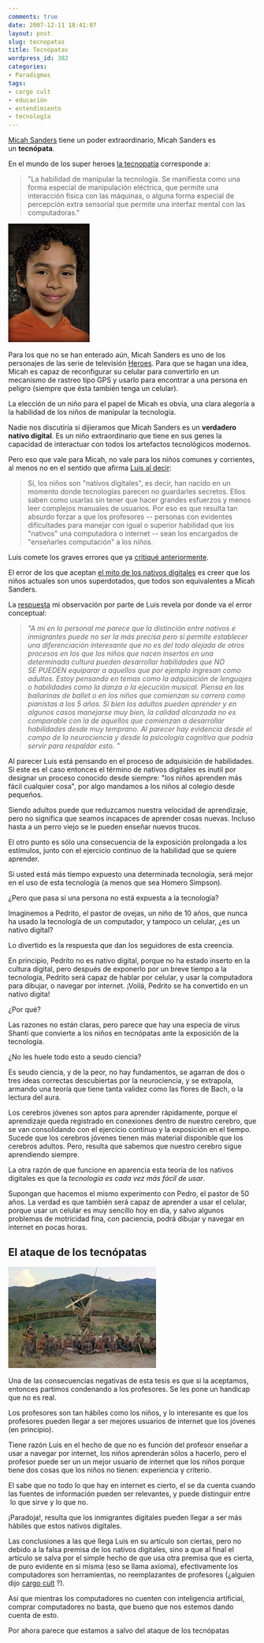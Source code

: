 ```yaml
---
comments: true
date: 2007-12-11 18:41:07
layout: post
slug: tecnopatas
title: Tecnópatas
wordpress_id: 382
categories:
- Paradigmas
tags:
- cargo cult
- educación
- entendimiento
- tecnología
---
```


[Micah Sanders](http://en.wikipedia.org/wiki/Micah_Sanders) tiene un poder extraordinario, Micah Sanders es un **tecnópata**.

En el mundo de los super heroes [la tecnopatía](http://en.wikipedia.org/wiki/Technopath#Technopathy) corresponde a:

> "La habilidad de manipular la tecnología. Se manifiesta como una forma especial de manipulación eléctrica, que permite una interacción física con las máquinas, o alguna forma especial de percepción extra sensorial que permite una interfaz mental con las computadoras."


![](micah-sanders.jpg)

Para los que no se han enterado aún, Micah Sanders es uno de los personajes de las serie de televisión [Heroes](http://www.nbc.com/Heroes/). Para que se hagan una idea, Micah es capaz de reconfigurar su celular para convertirlo en un mecanismo de rastreo tipo GPS y usarlo para encontrar a una persona en peligro (siempre que ésta también tenga un celular).

La elección de un niño para el papel de Micah es obvia, una clara alegoría a la habilidad de los niños de manipular la tecnología.

Nadie nos discutiría si dijieramos que Micah Sanders es un **verdadero nativo digital**. Es un niño extraordinario que tiene en sus genes la capacidad de interactuar con todos los artefactos tecnológicos modernos.


Pero eso que vale para Micah, no vale para los niños comunes y corrientes, al menos no en el sentido que afirma [Luis al decir](http://luisramirez.cl/blog/?p=914):


> Sí, los niños son "nativos digitales", es decir, han nacido en un momento donde tecnologías parecen no guardarles secretos. Ellos saben como usarlas sin tener que hacer grandes esfuerzos y menos leer complejos manuales de usuarios.
Por eso es que resulta tan absurdo forzar a que los profesores -- personas con evidentes dificultades para manejar con igual o superior habilidad que los "nativos" una computadora o internet -- sean los encargados de "enseñarles computación" a los niños.


Luis comete los graves errores que ya [critiqué anteriormente](/2007/11/nativos_digitales.html).

El error de los que aceptan [el mito de los nativos digitales](http://estalella.wordpress.com/2007/11/14/el-mito-de-los-nativos-digitales-pobres-inmigrantes/) es creer que los niños actuales son unos superdotados, que todos son equivalentes a Micah Sanders.

La [respuesta](/2007/11/nativos_digitales.html#comment-45371a) mi observación por parte de Luis revela por donde va el error conceptual:

> _"A mi en lo personal me parece que la distinción entre nativos e inmigrantes puede no ser la más precisa pero si permite establecer una diferenciación interesante que no es del todo alejada de otros procesos en los que los niños que nacen insertos en una determinada cultura pueden desarrollar habilidades que NO SE PUEDEN equiparar a aquellos que por ejemplo ingresan como adultos. Estoy pensando en temas como la adquisición de lenguajes o habilidades como la danza o la ejecución musical. Piensa en las bailarinas de ballet o en los niños que comienzan su carrera como pianistas a los 5 años. Si bien los adultos pueden aprender y en algunos casos manejarse muy bien, la calidad alcanzada no es comparable con la de aquellos que comienzan a desarrollar habilidades desde muy temprano. Al parecer hay evidencia desde el campo de la neurociencia y desde la
psicología cognitiva que podría servir para respaldar esto. "_

Al parecer Luis está pensando en el proceso de adquisición de habilidades. Si este es el caso entonces el término de nativos digitales es inutil por designar un proceso conocido desde siempre: "los niños aprenden más fácil cualquier cosa", por algo mandamos a los niños al colegio desde pequeños.

Siendo adultos puede que reduzcamos nuestra velocidad de aprendizaje, pero no significa que seamos incapaces de aprender cosas nuevas. Incluso hasta a un perro viejo se le pueden enseñar nuevos trucos.

El otro punto es sólo una consecuencia de la exposición prolongada a los estímulos, junto con el ejercicio continuo de la habilidad que se quiere aprender.

Si usted está más tiempo expuesto una determinada tecnología, será mejor en el uso de esta tecnología (a menos que sea Homero Simpson).

¿Pero que pasa si una persona no está expuesta a la tecnología?

Imaginemos a Pedrito, el pastor de ovejas, un niño de 10 años, que nunca ha usado la tecnología de un computador, y tampoco un celular, ¿es un nativo digital?

Lo divertido es la respuesta que dan los seguidores de esta creencia.

En principio, Pedrito no es nativo digital, porque no ha estado inserto en la cultura digital, pero después de exponerlo por un breve tiempo a la tecnología, Pedrito será capaz de hablar por celular, y usar la computadora para dibujar, o navegar por internet. ¡Voilá, Pedrito se ha convertido en un nativo digita!

¿Por qué?

Las razones no están claras, pero parece que hay una especia de virus Shanti que convierte a los niños en tecnópatas ante la exposición de la tecnología.

¿No les huele todo esto a seudo ciencia?

Es seudo ciencia, y de la peor, no hay fundamentos, se agarran de dos o tres ideas correctas descubiertas por la neurociencia, y se extrapola, armando una teoría que tiene tanta validez como las flores de Bach, o la lectura del aura.

Los cerebros jóvenes son aptos para aprender rápidamente, porque el aprendizaje queda registrado en conexiones dentro de nuestro cerebro, que se van consolidando con el ejercicio continuo y la exposición en el tiempo. Sucede que los cerebros jóvenes tienen más material disponible que los cerebros adultos.
Pero, resulta que sabemos que nuestro cerebro sigue aprendiendo siempre.

La otra razón de que funcione en aparencia esta teoría de los nativos digitales es que la _tecnología es cada vez más fácil de usar_.

Supongan que hacemos el mismo experimento con Pedro, el pastor de 50 años. La verdad es que también será capaz de aprender a usar el celular, porque usar un celular es muy sencillo hoy en día, y salvo algunos problemas de motricidad fina, con paciencia, podrá dibujar y navegar en internet en pocas horas.

## **El ataque de los tecnópatas**


![](cargo-cult.jpg)

Una de las consecuencias negativas de esta tesis es que si la aceptamos, entonces partimos condenando a los profesores. Se les pone un handicap que no es real.

Los profesores son tan hábiles como los niños, y lo interesante es que los profesores pueden llegar a ser mejores usuarios de internet que los jóvenes (en principio).

Tiene razón Luis en el hecho de que no es función del profesor enseñar a usar a navegar por internet, los niños aprenderán sólos a hacerlo, pero el profesor puede ser un un mejor usuario de internet que los niños porque tiene dos cosas que los niños no tienen: experiencia y criterio.

El sabe que no todo lo que hay en internet es cierto, el se da cuenta cuando las fuentes de información pueden ser relevantes, y puede distinguir entre  lo que sirve y lo que no.

¡Paradoja!, resulta que los inmigrantes digitales pueden llegar a ser más hábiles que estos nativos digitales.

Las conclusiones a las que llega Luis en su artículo son ciertas, pero no debido a la falsa premisa de los nativos digitales, sino a que al final el artículo se salva por el simple hecho de que usa otra premisa que es cierta, de puro evidente en si misma (eso se llama axioma), efectivamente los computadores son herramientas, no reemplazantes de profesores (¿alguien dijo [cargo cult](http://en.wikipedia.org/wiki/Cargo_cult) ?).

Así que mientras los computadores no cuenten con inteligencia artificial, comprar computadores no basta, que bueno que nos estemos dando cuenta de esto.

Por ahora parece que estamos a salvo del ataque de los tecnópatas
